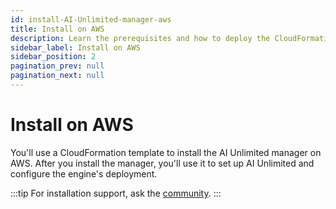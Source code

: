 ```yaml
---
id: install-AI-Unlimited-manager-aws
title: Install on AWS
description: Learn the prerequisites and how to deploy the CloudFormation template for the manager.
sidebar_label: Install on AWS
sidebar_position: 2
pagination_prev: null
pagination_next: null
---
```


# Install on AWS

You'll use a CloudFormation template to install the AI Unlimited manager on AWS. After you install the manager, you'll use it to set up AI Unlimited and configure the engine's deployment.

:::tip
For installation support, ask the [community](https://support.teradata.com/community?id=community_forum&sys_id=b0aba91597c329d0e6d2bd8c1253affa).
:::